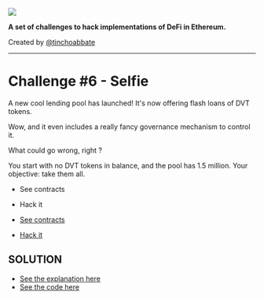 ![](../../cover.png)

**A set of challenges to hack implementations of DeFi in Ethereum.**

Created by [@tinchoabbate](https://twitter.com/tinchoabbate)

---
# Challenge #6 - Selfie

A new cool lending pool has launched! It's now offering flash loans of DVT tokens.

Wow, and it even includes a really fancy governance mechanism to control it.

What could go wrong, right ?

You start with no DVT tokens in balance, and the pool has 1.5 million. Your objective: take them all.

- See contracts
- Hack it

- [See contracts](../../contracts/selfie)
- [Hack it](./selfie.challenge.js)

## SOLUTION
- [See the explanation here](./SOLUTION.md)
- [See the code here](./selfie.challenge.solved.js)